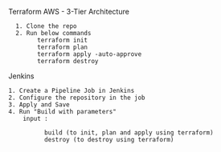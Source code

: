 Terraform AWS - 3-Tier Architecture
 
      1. Clone the repo
      2. Run below commands
            terraform init
            terraform plan 
            terraform apply -auto-approve
            terraform destroy
   
Jenkins
 
    1. Create a Pipeline Job in Jenkins
    2. Configure the repository in the job
    3. Apply and Save
    4. Run "Build with parameters" 
        input : 
        
              build (to init, plan and apply using terraform)
              destroy (to destroy using terraform)